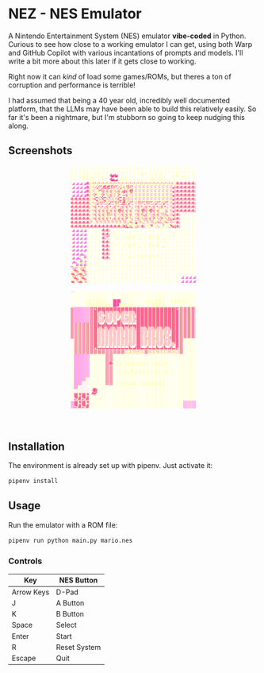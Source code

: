 # NEZ - NES Emulator

A Nintendo Entertainment System (NES) emulator **vibe-coded** in Python. Curious to see how close to a working emulator I can get, using both Warp and GitHub Copilot with various incantations of prompts and models. I'll write a bit more about this later if it gets close to working.

Right now it can _kind_ of load some games/ROMs, but theres a ton of corruption and performance is terrible!

I had assumed that being a 40 year old, incredibly well documented platform, that the LLMs may have been able to build this relatively easily. So far it's been a nightmare, but I'm stubborn so going to keep nudging this along.

## Screenshots

<p align="center">
    <img src="screenshots/c0.png" alt="Screenshot of NEZ running" width="50%">
</p>
<p align="center">
    <img src="screenshots/c1.png" alt="Screenshot of NEZ running" width="50%">
</p>

&nbsp;

## Installation

The environment is already set up with pipenv. Just activate it:

```bash
pipenv install
```

## Usage

Run the emulator with a ROM file:

```bash
pipenv run python main.py mario.nes
```

### Controls

| Key | NES Button |
|-----|------------|
| Arrow Keys | D-Pad |
| J | A Button |
| K | B Button |
| Space | Select |
| Enter | Start |
| R | Reset System |
| Escape | Quit |
